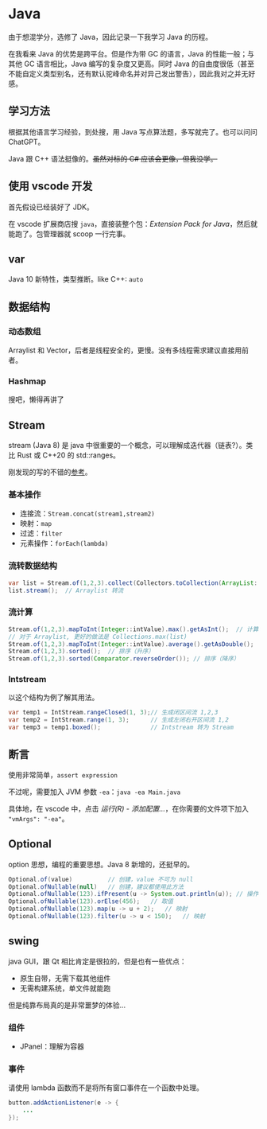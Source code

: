 # Java
由于想混学分，选修了 Java，因此记录一下我学习 Java 的历程。

在我看来 Java 的优势是跨平台。但是作为带 GC 的语言，Java 的性能一般；与其他 GC 语言相比，Java 编写的复杂度又更高。同时 Java 的自由度很低（甚至不能自定义类型别名，还有默认驼峰命名并对异己发出警告），因此我对之并无好感。
## 学习方法
根据其他语言学习经验，到处搜，用 Java 写点算法题，多写就完了。也可以问问 ChatGPT。

Java 跟 C++ 语法挺像的。~~虽然对标的 C# 应该会更像，但我没学。~~
## 使用 vscode 开发
首先假设已经装好了 JDK。

在 vscode 扩展商店搜 `java`，直接装整个包：*Extension Pack for Java*，然后就能跑了。包管理器就 scoop 一行完事。
## var
Java 10 新特性，类型推断。like C++: `auto`
## 数据结构
### 动态数组
Arraylist 和 Vector，后者是线程安全的，更慢。没有多线程需求建议直接用前者。
### Hashmap
搜吧，懒得再讲了
## Stream
stream (Java 8) 是 java 中很重要的一个概念，可以理解成迭代器（链表?）。类比 Rust 或 C++20 的 std::ranges。

刚发现的写的不错的[参考](https://blog.csdn.net/zhiyuan263287/article/details/124540708)。
### 基本操作
* 连接流：`Stream.concat(stream1,stream2)`
* 映射：`map`
* 过滤：`filter`
* 元素操作：`forEach(lambda)`
### 流转数据结构
```java
var list = Stream.of(1,2,3).collect(Collectors.toCollection(ArrayList::new));   // 为 Arraylist 赋值
list.stream();  // Arraylist 转流
```
### 流计算
```java
Stream.of(1,2,3).mapToInt(Integer::intValue).max().getAsInt();  // 计算最大值
// 对于 Arraylist, 更好的做法是 Collections.max(list)
Stream.of(1,2,3).mapToInt(Integer::intValue).average().getAsDouble();   // 计算平均值
Stream.of(1,2,3).sorted();  // 排序（升序）
Stream.of(1,2,3).sorted(Comparator.reverseOrder()); // 排序（降序）
```
### Intstream
以这个结构为例了解其用法。
```java
var temp1 = IntStream.rangeClosed(1, 3);// 生成闭区间流 1,2,3
var temp2 = IntStream.range(1, 3);      // 生成左闭右开区间流 1,2
var temp3 = temp1.boxed();              // Intstream 转为 Stream
```
## 断言
使用非常简单，`assert expression`

不过呢，需要加入 JVM 参数 `-ea`：`java -ea Main.java`

具体地，在 vscode 中，点击 *运行(R) - 添加配置...*，在你需要的文件项下加入 `"vmArgs": "-ea"`。
## Optional
option 思想，编程的重要思想。Java 8 新增的，还挺早的。
```java
Optional.of(value)          // 创建，value 不可为 null
Optional.ofNullable(null)   // 创建，建议都使用此方法
Optional.ofNullable(123).ifPresent(u -> System.out.println(u)); // 操作值
Optional.ofNullable(123).orElse(456);   // 取值
Optional.ofNullable(123).map(u -> u + 2);   // 映射
Optional.ofNullable(123).filter(u -> u < 150);   // 映射
```
## swing
java GUI，跟 Qt 相比肯定是很拉的，但是也有一些优点：
* 原生自带，无需下载其他组件
* 无需构建系统，单文件就能跑

但是纯靠布局真的是非常噩梦的体验...
### 组件
* JPanel：理解为容器
### 事件
请使用 lambda 函数而不是将所有窗口事件在一个函数中处理。
```java
button.addActionListener(e -> {
    ...
});
```